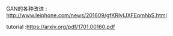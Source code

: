 GAN的各种改进 : http://www.leiphone.com/news/201609/gfKRIyIJXFEpmhbS.html

tutorial :https://arxiv.org/pdf/1701.00160.pdf
